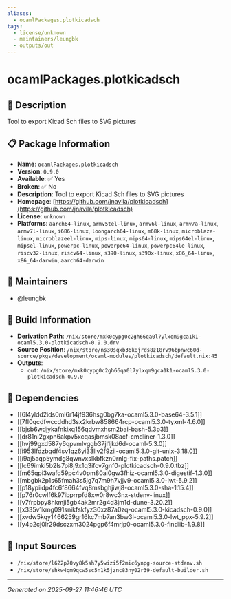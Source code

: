 ```yaml
---
aliases:
  - ocamlPackages.plotkicadsch
tags:
  - license/unknown
  - maintainers/leungbk
  - outputs/out
---
```


# ocamlPackages.plotkicadsch

## 📝 Description

Tool to export Kicad Sch files to SVG pictures

## 📋 Package Information

- **Name**: `ocamlPackages.plotkicadsch`
- **Version**: `0.9.0`
- **Available**: ✅ Yes
- **Broken**: ✅ No
- **Description**: Tool to export Kicad Sch files to SVG pictures
- **Homepage**: [https://github.com/jnavila/plotkicadsch](https://github.com/jnavila/plotkicadsch)
- **License**: `unknown`
- **Platforms**: `aarch64-linux`, `armv5tel-linux`, `armv6l-linux`, `armv7a-linux`, `armv7l-linux`, `i686-linux`, `loongarch64-linux`, `m68k-linux`, `microblaze-linux`, `microblazeel-linux`, `mips-linux`, `mips64-linux`, `mips64el-linux`, `mipsel-linux`, `powerpc-linux`, `powerpc64-linux`, `powerpc64le-linux`, `riscv32-linux`, `riscv64-linux`, `s390-linux`, `s390x-linux`, `x86_64-linux`, `x86_64-darwin`, `aarch64-darwin`
## 👥 Maintainers

- @leungbk


## 🔧 Build Information

- **Derivation Path**: `/nix/store/mxk0cypg0c2gh66qa0l7ylxqm9gca1k1-ocaml5.3.0-plotkicadsch-0.9.0.drv`
- **Source Position**: `/nix/store/ns30sqxb36k8jrds8z18rv96bpnwc60d-source/pkgs/development/ocaml-modules/plotkicadsch/default.nix:45`
- **Outputs**:
  - `out`:  `/nix/store/mxk0cypg0c2gh66qa0l7ylxqm9gca1k1-ocaml5.3.0-plotkicadsch-0.9.0`

## 🔗 Dependencies

- [[6l4yldd2ids0ml6r14jf936hsg0bg7ka-ocaml5.3.0-base64-3.5.1]]
- [[7fl0qcdfwccddhd3sx2krbw858664rcp-ocaml5.3.0-tyxml-4.6.0]]
- [[bjsb6wdjykafnkixq156qdvmxhsm2bai-bash-5.3p3]]
- [[dr81ni2gxpn6akpv5xcqasjbmsk08acf-cmdliner-1.3.0]]
- [[hvj99gxd587y6qpvmlvggb37jl1jkd6d-ocaml-5.3.0]]
- [[i953lfdzbqdf4sv1qz6yi33llv2f9zii-ocaml5.3.0-git-unix-3.18.0]]
- [[i9aj5aqp5ymdg8qwnvxslkbfkzn0rnlg-fix-paths.patch]]
- [[lc69imki5b2ls7pi8j9x1q3ifcv7gnf0-plotkicadsch-0.9.0.tbz]]
- [[m65qpi3wafd59pc4v0pm80ai0gw3fhiz-ocaml5.3.0-digestif-1.3.0]]
- [[mbgbk2p1s65fmah3s5jg7q7m9h7vjjv9-ocaml5.3.0-lwt-5.9.2]]
- [[p18ypiidp4fc6f8664fvq8msbghjiwj8-ocaml5.3.0-sha-1.15.4]]
- [[p76r0cwlf6k97ibprrpfd8xw0r8wc3nx-stdenv-linux]]
- [[v7frpbpy8hkmji5gb4ak2mr2g4d3jm1d-dune-3.20.2]]
- [[x335v1kmg091snikfskfyz30xz87a0zq-ocaml5.3.0-kicadsch-0.9.0]]
- [[xvdw5kqy1466259gr16kc7mb7an3bw3l-ocaml5.3.0-lwt_ppx-5.9.2]]
- [[y4p2cj0lr29dsczxm3024pgp6f4mrjp0-ocaml5.3.0-findlib-1.9.8]]

## 📁 Input Sources

- `/nix/store/l622p70vy8k5sh7y5wizi5f2mic6ynpg-source-stdenv.sh`
- `/nix/store/shkw4qm9qcw5sc5n1k5jznc83ny02r39-default-builder.sh`

---
*Generated on 2025-09-27 11:46:46 UTC*
